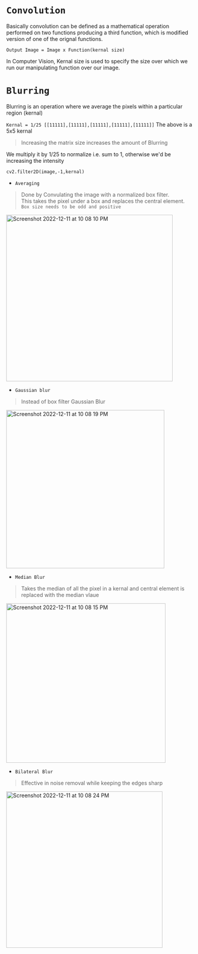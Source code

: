 # `Convolution`

Basically convolution can be defined as a mathematical operation performed on two functions producing a third function, which is modified version of one of the orignal functions.

``
Output Image = Image x Function(kernal size)
``

In Computer Vision, Kernal size is used to specify the size over which we run our manipulating function over our image.


# `Blurring`

Blurring is an operation where we average the pixels within a particular region (kernal)

``
Kernal = 1/25 [[11111],[11111],[11111],[11111],[11111]]
``
The above is a 5x5 kernal 
> Increasing the matrix size increases the amount of Blurring 

We multiply it by 1/25 to normalize i.e. sum to 1, otherwise we'd be increasing the intensity 

```
cv2.filter2D(image,-1,kernal)
```

- `Averaging`
> Done by Convulating the image with a normalized box filter.     
This takes the pixel under a box and replaces the central element.    
`Box size needs to be odd and positive`

<img width="442" alt="Screenshot 2022-12-11 at 10 08 10 PM" src="https://user-images.githubusercontent.com/91974776/206916593-afbede46-b966-4ee3-b065-f29aa9b74db0.png">



- `Gaussian blur`
> Instead of box filter Gaussian Blur
<img width="420" alt="Screenshot 2022-12-11 at 10 08 19 PM" src="https://user-images.githubusercontent.com/91974776/206916605-c86615b3-828a-4868-b543-ddacfb64f2d7.png">


- `Median Blur`
> Takes the median of all the pixel in a kernal and central element is replaced with the median vlaue
<img width="423" alt="Screenshot 2022-12-11 at 10 08 15 PM" src="https://user-images.githubusercontent.com/91974776/206916612-1b3427ad-8d4f-4132-85e6-c1bbcd0305c6.png">


- `Bilateral Blur`
> Effective in noise removal while keeping the edges sharp

<img width="415" alt="Screenshot 2022-12-11 at 10 08 24 PM" src="https://user-images.githubusercontent.com/91974776/206916624-9e6b0357-e1f1-4e8c-a59e-48b6e6a0a769.png">

